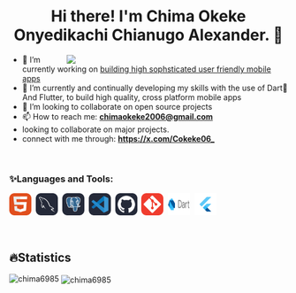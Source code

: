 <h1 align="center">Hi there! I'm Chima Okeke Onyedikachi Chianugo Alexander. 👋</h1>
<img align='right' width='400' src='https://miro.medium.com/v2/resize:fit:720/1*IRGHmiGsa16stedQvIaZfw.gif'>

- 🔭 I’m currently working on [building high sophsticated user friendly mobile apps](https://github.com/chima6985/Dice)
- 🌱 I’m currently and continually developing my skills with the use of Dart🎯 And Flutter, to build high quality, cross platform mobile apps
- 👯 I’m looking to collaborate on open source projects
- 📫 How to reach me: **<chimaokeke2006@gmail.com>**
- looking to collaborate on major projects.
- connect with me through: **<https://x.com/Cokeke06_>**
  

<br>
<!-- <a href="https://github.com/imisi99/"> -->
<!--    <img alt="Profile Views" src="https://komarev.com/ghpvc/?username=imisi99&style=flat-square&label=Profile+Views&color=0891b2" /> -->
<!-- </a> -->


<!-- <p align="left">
<!-- <a style="margin: 0 10px" href="https://emmy-akintz.netlify.app/" target="blank" title="Portfolio"><img align="center" src="https://avatars.githubusercontent.com/u/115672480?v=4" alt="portfolio" height="40" width="40" /></a>
<a style="margin: 0 10px" href="https://www.linkedin.com/in/ayomide-akintan-3a10a028b/" target="blank"><img align="center" src="https://raw.githubusercontent.com/rahuldkjain/github-profile-readme-generator/master/src/images/icons/Social/linked-in-alt.svg" alt="linkedin" height="30" width="40" /></a>
<a href="https://twitter.com/emmy_ak7" target="blank"><img align="center" src="https://raw.githubusercontent.com/rahuldkjain/github-profile-readme-generator/master/src/images/icons/Social/twitter.svg" alt="emmy-ak7" height="30" width="40" /></a>
<a href="https://www.instagram.com/emmy_akintz/" target="blank"><img align="center" src="https://raw.githubusercontent.com/rahuldkjain/github-profile-readme-generator/master/src/images/icons/Social/instagram.svg" alt="emmy_akintz" height="30" width="40" /></a>
<a href="https://medium.com/@emzyakints2005" target="blank"><img align="center" src="https://raw.githubusercontent.com/rahuldkjain/github-profile-readme-generator/master/src/images/icons/Social/medium.svg" alt="@emzyakints2005" height="30" width="40" /></a>
<a href="https://web.facebook.com/ayomide.akintan.357/" target="blank"><img align="center" src="https://raw.githubusercontent.com/rahuldkjain/github-profile-readme-generator/master/src/images/icons/Social/facebook.svg" alt="ayomide.akintan.357" height="30" width="40" /></a>
</p> -->

<h3 align="left">✨Languages and Tools:</h3>
<p align="left">
    <img src="HTML.svg" alt="HTML" width="40" height="40"/>&nbsp;
<!--     <img src="CSS.svg" alt="CSS" width="40" height="40"/>&nbsp; -->
<!--     <img src="JavaScript.svg" alt="Javascript" width="40" height="40"/>&nbsp;
    <img src="assets/icons/Bootstrap.svg" alt="Bootstrap" width="40" height="40"/>&nbsp;
    <img src="assets/icons/TailwindCSS-Dark.svg" alt="Tailwind" width="40" height="40"/>&nbsp;
    <img src="assets/icons/NodeJS-Dark.svg" alt="Node JS" width="40" height="40"/>&nbsp;
    <img src="assets/icons/React-Dark.svg" alt="React" width="40" height="40"/>&nbsp; -->
    <!-- <img src="assets/icons/ReactiveX-Dark.svg" alt="ReactNative" width="40" height="40"/>&nbsp; -->
<!--     <img src="assets/icons/TypeScript.svg" alt="Typescript" width="40" height="40"/>&nbsp;
    <img src="assets/icons/ExpressJS-Dark.svg" alt="ExpressJS" width="40" height="40"/>&nbsp; -->
<!--     <img src="assets/icons/MongoDB.svg" alt="MongoDB" width="40" height="40"/>&nbsp; -->
    <img src="MySQL-Dark.svg" alt="MySQL" width="40" height="40"/>&nbsp;
<!--     <img src="assets/icons/PHP-Dark.svg" alt="PHP" width="40" height="40"/>&nbsp; -->
    <img src="PostgreSQL-Dark.svg" alt="PostgreSQL" width="40" height="40"/>&nbsp;
<!--    <img src="CPP.svg" alt="C++" width="40" height="40"/>&nbsp;  -->
    <img src="VSCode-Dark.svg" alt="VS Code" width="40" height="40"/>&nbsp;
    <img src="Github-Dark.svg" alt="Github" width="40" height="40"/>&nbsp;
    <img src="Git.svg" alt="Git" width="40" height="40"/>&nbsp;
        <img src="download (1).png" alt="dart" width="40" height="40"/>&nbsp;
    <img src="download.png" alt="flutter" width="40" height="40"/>&nbsp;

<!--     <img src="Netlify-Dark.svg" alt="Netlify" width="40" height="40"/>&nbsp; -->
<!--     <img src="assets/icons/Vercel-Dark.svg" alt="Vercel" width="40" height="40"/>&nbsp; -->
<!--     <img src="assets/icons/Photoshop.svg" alt="Photoshop" width="40" height="40"/>&nbsp; -->
<!--     <img src="Python-Dark.svg" alt="Python" width="40" height="40"/>&nbsp;
    <img src="FastAPI.svg" alt="Python" width="40" height="40"/>&nbsp;
    <img src="Linux-Dark.svg" alt="Python" width="40" height="40"/>&nbsp;
    <img src="Flask-Dark.svg" alt="Python" width="40" height="40"/>&nbsp; -->
</p>

<!-- <p><img align="left" src="https://github-readme-stats.vercel.app/api/top-langs?username=ay7ot&show_icons=true&locale=en&layout=compact" alt="ay7ot" /></p> -->

<!-- <p>&nbsp;<img align="center" src="https://github-readme-stats.vercel.app/api?username=ay7ot&show_icons=true&locale=en" alt="ay7ot" /></p> -->

<!-- <p><img align="center" src="https://github-readme-streak-stats.herokuapp.com/?user=ay7ot&" alt="ay7ot" /></p> -->

<!--
**Emmy-Akintz/Emmy-Akintz** is a ✨ _special_ ✨ repository because its `README.md` (this file) appears on your GitHub profile.

Here are some ideas to get you started:

- 🔭 I’m currently working on ...
- 🌱 I’m currently learning ...
- 👯 I’m looking to collaborate on ...
- 🤔 I’m looking for help with ...
- 💬 Ask me about ...
- 📫 How to reach me: ...
- 😄 Pronouns: ...
- ⚡ Fun fact: ...
-->

<br>
<h2 align="left">🔥Statistics</h2>

<p><img align="left" src="https://github-readme-stats.vercel.app/api/top-langs?username=chima6985&show_icons=true&locale=en&layout=compact" alt="chima6985" /></p>

<p>&nbsp;<img align="center" src="https://github-readme-stats.vercel.app/api?username=chima6985&show_icons=true&locale=en" alt="chima6985" /></p>


